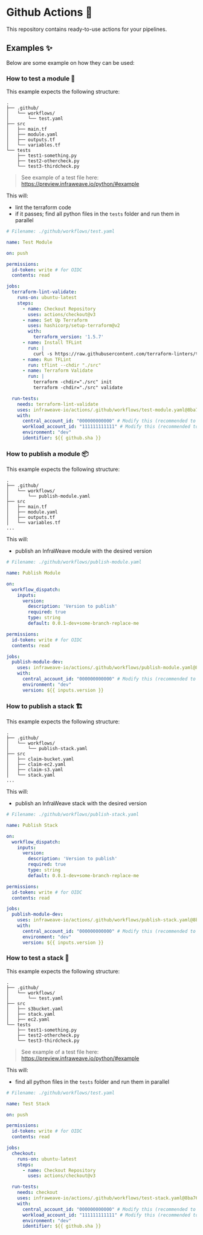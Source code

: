 # Github Actions 🚀

This repository contains ready-to-use actions for your pipelines.

## Examples ✨

Below are some example on how they can be used:

### How to test a module 🧪

This example expects the following structure:

```
.
├── .github/
│   └── workflows/
│       └── test.yaml
├── src
│   ├── main.tf
│   ├── module.yaml
│   ├── outputs.tf
│   └── variables.tf
└── tests
    ├── test1-something.py
    ├── test2-othercheck.py
    └── test3-thirdcheck.py
```

> See example of a test file here: https://preview.infraweave.io/python/#example

This will:
* lint the terraform code
* if it passes; find all python files in the `tests` folder and run them in parallel

```yaml
# Filename: ./github/workflows/test.yaml

name: Test Module

on: push

permissions:
  id-token: write # for OIDC
  contents: read

jobs:
  terraform-lint-validate:
    runs-on: ubuntu-latest
    steps:
      - name: Checkout Repository
        uses: actions/checkout@v3
      - name: Set Up Terraform
        uses: hashicorp/setup-terraform@v2
        with:
          terraform_version: '1.5.7'
      - name: Install TFLint
        run: |
          curl -s https://raw.githubusercontent.com/terraform-linters/tflint/master/install_linux.sh | bash
      - name: Run TFLint
        run: tflint --chdir "./src"
      - name: Terraform Validate
        run: |
          terraform -chdir="./src" init
          terraform -chdir="./src" validate

  run-tests:
    needs: terraform-lint-validate
    uses: infraweave-io/actions/.github/workflows/test-module.yaml@8ba76f33d2f2f41a2e37e4c547390b31325e0567 # v0.0.85
    with:
      central_account_id: "000000000000" # Modify this (recommended to use a variable)
      workload_account_id: "111111111111" # Modify this (recommended to use a variable)
      environment: "dev"
      identifier: ${{ github.sha }}

```

### How to publish a module 📦

This example expects the following structure:

```
.
├── .github/
│   └── workflows/
│       └── publish-module.yaml
├── src
│   ├── main.tf
│   ├── module.yaml
│   ├── outputs.tf
│   └── variables.tf
...
```

This will:
* publish an InfraWeave module with the desired version

```yaml
# Filename: ./github/workflows/publish-module.yaml

name: Publish Module

on:
  workflow_dispatch:
    inputs:
      version:
        description: 'Version to publish'
        required: true
        type: string
        default: 0.0.1-dev+some-branch-replace-me

permissions:
  id-token: write # for OIDC
  contents: read

jobs:
  publish-module-dev:
    uses: infraweave-io/actions/.github/workflows/publish-module.yaml@8ba76f33d2f2f41a2e37e4c547390b31325e0567 # v0.0.85
    with:
      central_account_id: "000000000000" # Modify this (recommended to use a variable)
      environment: "dev"
      version: ${{ inputs.version }}
```

### How to publish a stack 🏗️

This example expects the following structure:

```
.
├── .github/
│   └── workflows/
│       └── publish-stack.yaml
├── src
│   ├── claim-bucket.yaml
│   ├── claim-ec2.yaml
│   ├── claim-s3.yaml
│   └── stack.yaml
...
```

This will:
* publish an InfraWeave stack with the desired version

```yaml
# Filename: ./github/workflows/publish-stack.yaml

name: Publish Stack

on:
  workflow_dispatch:
    inputs:
      version:
        description: 'Version to publish'
        required: true
        type: string
        default: 0.0.1-dev+some-branch-replace-me

permissions:
  id-token: write # for OIDC
  contents: read

jobs:
  publish-module-dev:
    uses: infraweave-io/actions/.github/workflows/publish-stack.yaml@8ba76f33d2f2f41a2e37e4c547390b31325e0567 # v0.0.85
    with:
      central_account_id: "000000000000" # Modify this (recommended to use a variable)
      environment: "dev"
      version: ${{ inputs.version }}

```


### How to test a stack 🧪

This example expects the following structure:

```
.
├── .github/
│   └── workflows/
│       └── test.yaml
├── src
│   ├── s3bucket.yaml
│   ├── stack.yaml
│   ├── ec2.yaml
└── tests
    ├── test1-something.py
    ├── test2-othercheck.py
    └── test3-thirdcheck.py
```

> See example of a test file here: https://preview.infraweave.io/python/#example

This will:
* find all python files in the `tests` folder and run them in parallel

```yaml
# Filename: ./github/workflows/test.yaml

name: Test Stack

on: push

permissions:
  id-token: write # for OIDC
  contents: read

jobs:
  checkout:
    runs-on: ubuntu-latest
    steps:
      - name: Checkout Repository
        uses: actions/checkout@v3

  run-tests:
    needs: checkout
    uses: infraweave-io/actions/.github/workflows/test-stack.yaml@8ba76f33d2f2f41a2e37e4c547390b31325e0567 # v0.0.85
    with:
      central_account_id: "000000000000" # Modify this (recommended to use a variable)
      workload_account_id: "111111111111" # Modify this (recommended to use a variable)
      environment: "dev"
      identifier: ${{ github.sha }}

```